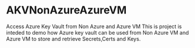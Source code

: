 # AKVNonAzureAzureVM
Access Azure Key Vault from Non Azure and Azure VM
This is project is inteded to demo how Azure key vault can be used from Non Azure VM and Azure VM to store and retrieve Secrets,Certs and Keys.
